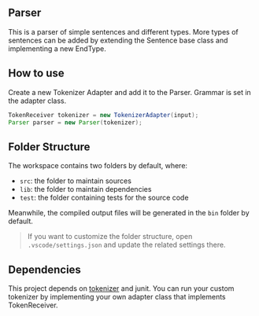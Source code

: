 ## Parser

This is a parser of simple sentences and different types. More types of sentences can be added by extending the Sentence base class and implementing a new EndType.

## How to use

Create a new Tokenizer Adapter and add it to the Parser. Grammar is set in the adapter class.

```java
TokenReceiver tokenizer = new TokenizerAdapter(input);
Parser parser = new Parser(tokenizer);
```

## Folder Structure

The workspace contains two folders by default, where:

- `src`: the folder to maintain sources
- `lib`: the folder to maintain dependencies
- `test`: the folder containing tests for the source code

Meanwhile, the compiled output files will be generated in the `bin` folder by default.

> If you want to customize the folder structure, open `.vscode/settings.json` and update the related settings there.

## Dependencies

This project depends on [tokenizer](https://github.com/magink/tokenizer) and junit.
You can run your custom tokenizer by implementing your own adapter class that implements TokenReceiver.
